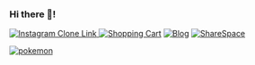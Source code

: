 ### Hi there 👋!

[![Instagram Clone Link](https://github-production-user-asset-6210df.s3.amazonaws.com/101876022/239614317-604d3b09-8392-4be1-9ef0-7055caf7cdfa.gif)
](https://github.com/yhbe/Instagram)
[![Shopping Cart](https://github-production-user-asset-6210df.s3.amazonaws.com/101876022/239615897-2dbf6a82-9a48-45bc-a153-c552d4d7363d.gif)](https://github.com/yhbe/ShoppingCart)
[![Blog](https://github-production-user-asset-6210df.s3.amazonaws.com/101876022/239617324-33f03098-f85a-4b31-ab5b-decf24e3e65c.gif)](https://github.com/yhbe/Blog-Client)
[![ShareSpace](https://github-production-user-asset-6210df.s3.amazonaws.com/101876022/239621455-e5eb74c0-717f-4fb8-8cd8-926100350ac6.png)](https://github.com/yhbe/ShareSpace)

[![pokemon](https://github-production-user-asset-6210df.s3.amazonaws.com/101876022/239705702-574f00c8-7c5d-417f-8318-dc90758c1d60.gif)](https://github.com/yhbe/PokemonMemoryGame)


<!--
**yhbe/yhbe** is a ✨ _special_ ✨ repository because its `README.md` (this file) appears on your GitHub profile.

Here are some ideas to get you started:

- 🔭 I’m currently working on ...
- 🌱 I’m currently learning ...
- 👯 I’m looking to collaborate on ...
- 🤔 I’m looking for help with ...
- 💬 Ask me about ...
- 📫 How to reach me: ...
- 😄 Pronouns: ...
- ⚡ Fun fact: ...
-->
